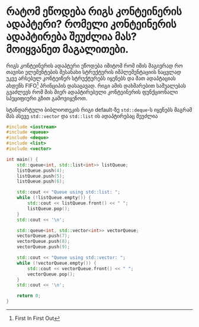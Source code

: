 # რატომ ეწოდება რიგს კონტეინერის ადაპტერი? რომელი კონტეინერის ადაპტირება შეუძლია მას? მოიყვანეთ მაგალითები.

რიგს კონტეინერის ადაპტერი ეწოდება იმიტომ რომ იმის მაგივრად რო თავისი
ელემენტების შესანახი სტრუქტურის იმპლემენტაციის ნაცვლად უკვე არსებულ კონტეინერ
სტრუქტურებს იყენებს და მათ ადაპტაციას ახდენს FIFO[^1] პრინციპის დასაცავად.
რიგი ამის დახმარებით საშუალებას გვაძლევს რომ მის მიერ ადაპტირებული კონტეინერის
ფუნქციონალი სპეციფიური გზით გამოვიყენოთ.

სტანდარტული ბიბლიოთეკის რიგი default-ზე `std::deque`-ს იყენებს მაგრამ მას ასევე
`std::vector` და `std::list` ის ადაპტირებაც შეუძლია

```cpp
#include <iostream>
#include <queue>
#include <deque>
#include <list>
#include <vector>

int main() {
    std::queue<int, std::list<int>> listQueue;
    listQueue.push(4);
    listQueue.push(5);
    listQueue.push(6);

    std::cout << "Queue using std::list: ";
    while (!listQueue.empty()) {
        std::cout << listQueue.front() << " ";
        listQueue.pop();
    }
    std::cout << '\n';

    std::queue<int, std::vector<int>> vectorQueue;
    vectorQueue.push(7);
    vectorQueue.push(8);
    vectorQueue.push(9);

    std::cout << "Queue using std::vector: ";
    while (!vectorQueue.empty()) {
        std::cout << vectorQueue.front() << " ";
        vectorQueue.pop();
    }
    std::cout << '\n';

    return 0;
}
```
[^1]: First In First Out
